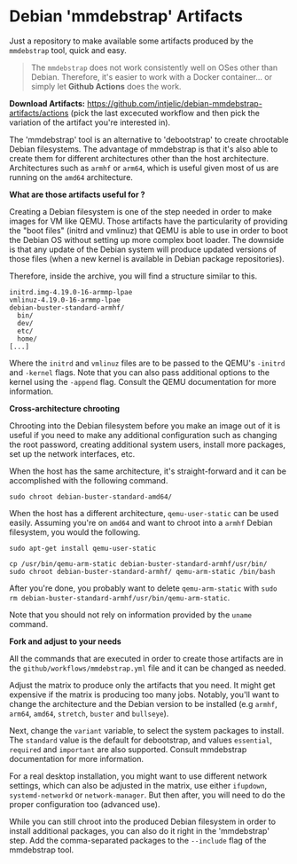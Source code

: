 # Debian 'mmdebstrap' Artifacts

Just a repository to make available some artifacts produced by the `mmdebstrap`
tool, quick and easy.

> The `mmdebstrap` does not work consistently well on OSes other than Debian. Therefore, it's easier to work with a Docker container... or simply let **Github Actions** does the work.

**Download Artifacts:** https://github.com/intjelic/debian-mmdebstrap-artifacts/actions (pick the last excecuted workflow and then pick the variation of the artifact you're interested in).

The 'mmdebstrap' tool is an alternative to 'debootstrap' to create chrootable
Debian filesystems. The advantage of mmdebstrap is that it's also able to
create them for different architectures other than the host architecture.
Architectures such as `armhf` or `arm64`, which is useful given most of us are
running on the `amd64` architecture.

**What are those artifacts useful for ?**

Creating a Debian filesystem is one of the step needed in order to make images
for VM like QEMU. Those artifacts have the particularity of providing the "boot
files" (initrd and vmlinuz) that QEMU is able to use in order to boot the
Debian OS without setting up more complex boot loader. The downside is that any
update of the Debian system will produce updated versions of those files (when
a new kernel is available in Debian package repositories).

Therefore, inside the archive, you will find a structure similar to this.

```
initrd.img-4.19.0-16-armmp-lpae
vmlinuz-4.19.0-16-armmp-lpae
debian-buster-standard-armhf/
  bin/
  dev/
  etc/
  home/
[...]
```

Where the `initrd` and `vmlinuz` files are to be passed to the QEMU's `-initrd`
and `-kernel` flags. Note that you can also pass additional options to the
kernel using the `-append` flag. Consult the QEMU documentation for more
information.

**Cross-architecture chrooting**

Chrooting into the Debian filesystem before you make an image out of it is
useful if you need to make any additional configuration such as changing the
root password, creating additional system users, install more packages, set up
the network interfaces, etc.

When the host has the same architecture, it's straight-forward and it can be
accomplished with the following command.

```
sudo chroot debian-buster-standard-amd64/
```

When the host has a different architecture, `qemu-user-static` can be used
easily. Assuming you're on `amd64` and want to chroot into a `armhf` Debian
filesystem, you would the following.

```
sudo apt-get install qemu-user-static

cp /usr/bin/qemu-arm-static debian-buster-standard-armhf/usr/bin/
sudo chroot debian-buster-standard-armhf/ qemu-arm-static /bin/bash
```

After you're done, you probably want to delete `qemu-arm-static` with
`sudo rm debian-buster-standard-armhf/usr/bin/qemu-arm-static`.

Note that you should not rely on information provided by the `uname` command.

**Fork and adjust to your needs**

All the commands that are executed in order to create those artifacts are in
the `github/workflows/mmdebstrap.yml` file and it can be changed as needed.

Adjust the matrix to produce only the artifacts that you need. It might get
expensive if the matrix is producing too many jobs. Notably, you'll want to
change the architecture and the Debian version to be installed (e.g `armhf`,
`arm64`, `amd64`, `stretch`, `buster` and `bullseye`).

Next, change the `variant` variable, to select the system packages to install.
The `standard` value is the default for debootstrap, and values `essential`,
`required` and `important` are also supported. Consult mmdebstrap documentation
for more information.

For a real desktop installation, you might want to use different network
settings, which can also be adjusted in the matrix, use either `ifupdown`,
`systemd-networkd` or `network-manager`. But then after, you will need to do
the proper configuration too (advanced use).

While you can still chroot into the produced Debian filesystem in order to
install additional packages, you can also do it right in the 'mmdebstrap'
step. Add the comma-separated packages to the `--include` flag of the
mmdebstrap tool.
